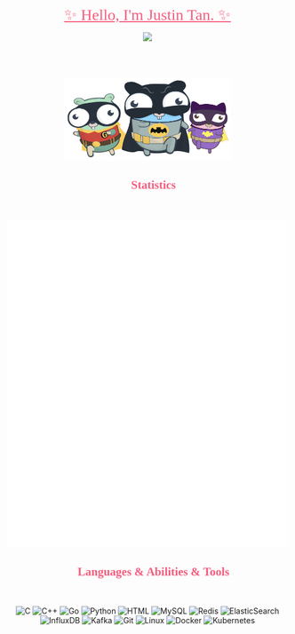 <p align="center">
    <a href="https://github.com/3th1nk" style="font-size: 28px; color: #F75C7E; font-family: 'Comic Sans MS', cursive;">
    ✨ Hello, I'm Justin Tan. ✨
    </a>
</p>
<p align="center">
    <img src="https://readme-typing-svg.demolab.com?font=Comic+Sans+MS&pause=1000&color=F75C7E&width=320&lines=A+Backend+developer+from+China+🇨🇳;10%2B+years+of+coding+experience;Always+learning+new+things" />
</p>
<br><br>


<p align="center">
    <img style="width: 300px; height: 150px;" src="images/gotham.svg" />
</p>


<h2 align="center" style="color: #F75C7E; font-family: 'Comic Sans MS', cursive;">🎯 Statistics</h2>
<br>
<p>
    <img src="https://raw.githubusercontent.com/3th1nk/github-stats/master/generated/overview.svg#gh-dark-mode-only" />
    <img src="https://raw.githubusercontent.com/3th1nk/github-stats/master/generated/languages.svg#gh-dark-mode-only" />
</p>


<h2 align="center" style="color: #F75C7E; font-family: 'Comic Sans MS', cursive;">🚀 Languages & Abilities & Tools</h2>
<br>
<p align="center">
    <img alt="C" src="https://img.shields.io/badge/-C-A8B9CC?style=flat-square&logo=C&logoColor=white" />
    <img alt="C++" src="https://img.shields.io/badge/-C++-00599C?style=flat-square&logo=C++&logoColor=white" />
    <img alt="Go" src="https://img.shields.io/badge/-Go-00ADD8?style=flat-square&logo=go&logoColor=white" />
    <img alt="Python" src="https://img.shields.io/badge/-Python-3776AB?style=flat-square&logo=Python&logoColor=white" />
    <img alt="HTML" src="https://img.shields.io/badge/-HTML5-E34F26?style=flat-square&logo=html5&logoColor=white" />
    <img alt="MySQL" src="https://img.shields.io/badge/-MySQL-4479A1?style=flat-square&logo=MySQL&logoColor=white" />
    <img alt="Redis" src="https://img.shields.io/badge/-Redis-DC382D?style=flat-square&logo=Redis&logoColor=white" />
    <img alt="ElasticSearch" src="https://img.shields.io/badge/-ElasticSearch-005571?style=flat-square&logo=ElasticSearch&logoColor=white" />
    <img alt="InfluxDB" src="https://img.shields.io/badge/-InfluxDB-22ADF6?style=flat-square&logo=InfluxDB&logoColor=white" />
    <img alt="Kafka" src="https://img.shields.io/badge/-Kafka-231F20?style=flat-square&logo=Apache Kafka&logoColor=white" />
    <img alt="Git" src="https://img.shields.io/badge/-Git-F05032?style=flat-square&logo=git&logoColor=white" />
    <img alt="Linux" src="https://img.shields.io/badge/-Linux-FCC624?style=flat-square&logo=Linux&logoColor=white" />
    <img alt="Docker" src="https://img.shields.io/badge/-Docker-2496ED?style=flat-square&logo=Docker&logoColor=white" />
    <img alt="Kubernetes" src="https://img.shields.io/badge/-Kubernetes-326CE5?style=flat-square&logo=Kubernetes&logoColor=white" />
</p>